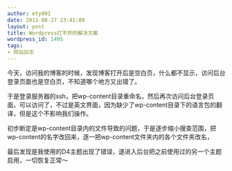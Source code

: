 ```yaml
---
author: ety001
date: 2011-08-27 23:41:09
layout: post
title: Wordpress打不开的解决方案
wordpress_id: 1495
tags:
- 网站日志
---
```


今天，访问我的博客的时候，发现博客打开后是空白页，什么都不显示，访问后台登录页面也是空白页，不知道哪个地方又出错了。

于是登录服务器的ssh，把wp-content目录重命名，然后再次访问后台登录页面，可以访问了，不过是英文界面，因为缺少了wp-content目录下的语言包的翻译，但是这个不影响我们操作。

初步断定是wp-content目录内的文件导致的问题，于是逐步缩小搜查范围，把wp-content的名字改回来，逐一把wp-content文件夹内的各个文件夹改名，

最后发现是我使用的D4主题出现了错误，遂进入后台把之前使用过的另一个主题启用，一切恢复正常～

